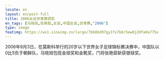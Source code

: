 ```yaml
---
locate: en
layout: en/post-full
title: 2006女足世青赛颁奖
en_tags: [马晓旭,张艳茹,女足,中国女足,世青赛,"2006"]
type: image
featimg: https://ws1.sinaimg.cn/large/7bb8bd97gy1fx7bbr5ew8j20fa0a775u.jpg
---
```


2006年9月3日，在莫斯科举行的20岁以下世界女子足球锦标赛决赛中，中国队以0比5负于朝鲜队，马晓旭包揽金球奖和金靴奖，门将张艳茹斩获银球奖。